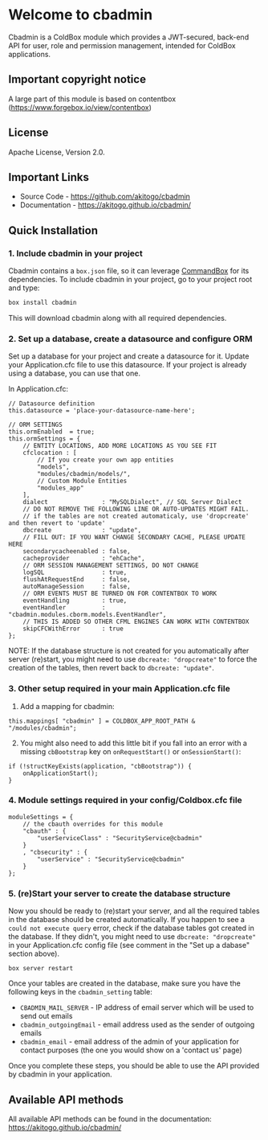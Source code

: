 # Welcome to cbadmin
Cbadmin is a ColdBox module which provides a JWT-secured, back-end API for user, role and permission management, intended for ColdBox applications.

## Important copyright notice
A large part of this module is based on contentbox (https://www.forgebox.io/view/contentbox)

## License
Apache License, Version 2.0.

## Important Links
* Source Code - https://github.com/akitogo/cbadmin
* Documentation - https://akitogo.github.io/cbadmin/

## Quick Installation
### 1. Include cbadmin in your project
Cbadmin contains a `box.json` file, so it can leverage [CommandBox](http://www.ortussolutions.com/products/commandbox) for its dependencies. To include cbadmin in your project, go to your project root and type:

```bash
box install cbadmin
```

This will download cbadmin along with all required dependencies.

### 2. Set up a database, create a datasource and configure ORM
Set up a database for your project and create a datasource for it. Update your Application.cfc file to use this datasource. If your project is already using a database, you can use that one.

In Application.cfc:
```
// Datasource definition
this.datasource = 'place-your-datasource-name-here';

// ORM SETTINGS
this.ormEnabled  = true;
this.ormSettings = {
	// ENTITY LOCATIONS, ADD MORE LOCATIONS AS YOU SEE FIT
	cfclocation : [
		// If you create your own app entities
		"models",
		"modules/cbadmin/models/",
		// Custom Module Entities
		"modules_app"
	],
	dialect               : "MySQLDialect", // SQL Server Dialect
	// DO NOT REMOVE THE FOLLOWING LINE OR AUTO-UPDATES MIGHT FAIL.
	// if the tables are not created automaticaly, use 'dropcreate' and then revert to 'update'
	dbcreate              : "update",
	// FILL OUT: IF YOU WANT CHANGE SECONDARY CACHE, PLEASE UPDATE HERE
	secondarycacheenabled : false,
	cacheprovider         : "ehCache",
	// ORM SESSION MANAGEMENT SETTINGS, DO NOT CHANGE
	logSQL                : true,
	flushAtRequestEnd     : false,
	autoManageSession     : false,
	// ORM EVENTS MUST BE TURNED ON FOR CONTENTBOX TO WORK
	eventHandling         : true,
	eventHandler          : "cbadmin.modules.cborm.models.EventHandler",
	// THIS IS ADDED SO OTHER CFML ENGINES CAN WORK WITH CONTENTBOX
	skipCFCWithError      : true
};
```

NOTE: If the database structure is not created for you automatically after server (re)start, you might need to use `dbcreate: "dropcreate"` to force the creation of the tables, then revert back to `dbcreate: "update"`.

### 3. Other setup required in your main Application.cfc file
1. Add a mapping for cbadmin:
```
this.mappings[ "cbadmin" ] = COLDBOX_APP_ROOT_PATH & "/modules/cbadmin";
```
2. You might also need to add this little bit if you fall into an error with a missing `cbBootstrap` key on `onRequestStart()` or `onSessionStart()`:
```
if (!structKeyExists(application, "cbBootstrap")) {
	onApplicationStart();
}
```
### 4. Module settings required in your config/Coldbox.cfc file
```
moduleSettings = {
	// the cbauth overrides for this module
	"cbauth" : {
		"userServiceClass" : "SecurityService@cbadmin"
	}
	, "cbsecurity" : {
		"userService" : "SecurityService@cbadmin"
	}
};
```
### 5. (re)Start your server to create the database structure
Now you should be ready to (re)start your server, and all the required tables in the database should be created automatically.
If you happen to see a `could not execute query` error, check if the database tables got created in the database. If they didn't, you might need to use `dbcreate: "dropcreate"` in your Application.cfc config file (see comment in the "Set up a dabase" section above).
```
box server restart
```

Once your tables are created in the database, make sure you have the following keys in the `cbadmin_setting` table:
* `CBADMIN_MAIL_SERVER` - IP address of email server which will be used to send out emails
* `cbadmin_outgoingEmail` - email address used as the sender of outgoing emails
* `cbadmin_email` - email address of the admin of your application for contact purposes (the one you would show on a 'contact us' page)

Once you complete these steps, you should be able to use the API provided by cbadmin in your application.


## Available API methods

All available API methods can be found in the documentation: https://akitogo.github.io/cbadmin/
